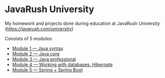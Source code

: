 # JavaRush University
My homework and projects done during education at JavaRush University (https://javarush.com/university)

Consists of 5 modules:
- [Module 1 — Java syntax](./Module%201/README.md)
- [Module 2 — Java core](./Module%202/README.md)
- [Module 3 — Java professional](./Module%203/README.md)
- [Module 4 — Working with databases. Hibernate](./Module%204/README.md)
- [Module 5 — Spring + Spring Boot](./Module%205/README.md)